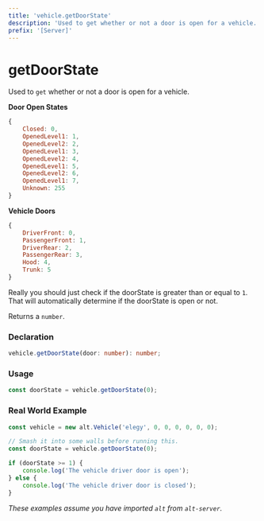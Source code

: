 ```yaml
---
title: 'vehicle.getDoorState'
description: 'Used to get whether or not a door is open for a vehicle.'
prefix: '[Server]'
---
```


# getDoorState

Used to `get` whether or not a door is open for a vehicle.

**Door Open States**

```js
{
    Closed: 0,
    OpenedLevel1: 1,
    OpenedLevel2: 2,
    OpenedLevel1: 3,
    OpenedLevel2: 4,
    OpenedLevel1: 5,
    OpenedLevel2: 6,
    OpenedLevel1: 7,
    Unknown: 255
}
```

**Vehicle Doors**

```js
{
    DriverFront: 0,
    PassengerFront: 1,
    DriverRear: 2,
    PassengerRear: 3,
    Hood: 4,
    Trunk: 5
}
```

Really you should just check if the doorState is greater than or equal to `1`. That will automatically determine if the doorState is open or not.

Returns a `number`.

### Declaration

```typescript
vehicle.getDoorState(door: number): number;
```

### Usage

```js
const doorState = vehicle.getDoorState(0);
```

### Real World Example

```js
const vehicle = new alt.Vehicle('elegy', 0, 0, 0, 0, 0, 0);

// Smash it into some walls before running this.
const doorState = vehicle.getDoorState(0);

if (doorState >= 1) {
    console.log('The vehicle driver door is open');
} else {
    console.log('The vehicle driver door is closed');
}
```

_These examples assume you have imported `alt` from `alt-server`._